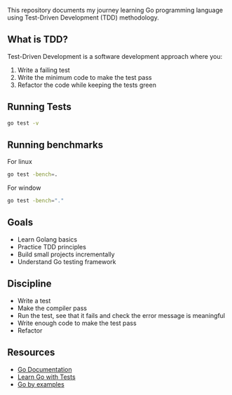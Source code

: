 
This repository documents my journey learning Go programming language using Test-Driven Development (TDD) methodology.

## What is TDD?

Test-Driven Development is a software development approach where you:
1. Write a failing test
2. Write the minimum code to make the test pass
3. Refactor the code while keeping the tests green


## Running Tests

```bash
go test -v
```

## Running benchmarks

For linux

```bash
go test -bench=.
```

For window

```bash
go test -bench="."
```

## Goals

- Learn Golang basics
- Practice TDD principles
- Build small projects incrementally
- Understand Go testing framework

## Discipline

- Write a test
- Make the compiler pass
- Run the test, see that it fails and check the error message is meaningful
- Write enough code to make the test pass
- Refactor

## Resources

- [Go Documentation](https://golang.org/doc/)
- [Learn Go with Tests](https://quii.gitbook.io/learn-go-with-tests/)
- [Go by examples](https://gobyexample.com/)